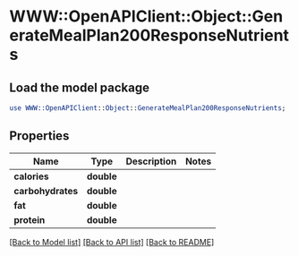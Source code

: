 # WWW::OpenAPIClient::Object::GenerateMealPlan200ResponseNutrients

## Load the model package
```perl
use WWW::OpenAPIClient::Object::GenerateMealPlan200ResponseNutrients;
```

## Properties
Name | Type | Description | Notes
------------ | ------------- | ------------- | -------------
**calories** | **double** |  | 
**carbohydrates** | **double** |  | 
**fat** | **double** |  | 
**protein** | **double** |  | 

[[Back to Model list]](../README.md#documentation-for-models) [[Back to API list]](../README.md#documentation-for-api-endpoints) [[Back to README]](../README.md)


